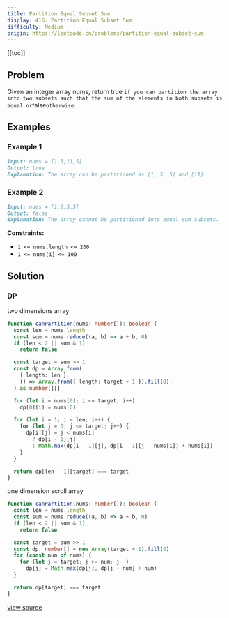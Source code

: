 ```yaml
---
title: Partition Equal Subset Sum
display: 416. Partition Equal Subset Sum
difficulty: Medium
origin: https://leetcode.cn/problems/partition-equal-subset-sum
---
```


[[toc]]

## Problem

Given an integer array nums, return true `if you can partition the array into two subsets such that the sum of the elements in both subsets is equal or`false`otherwise`.

## Examples

### Example 1

```md
Input: nums = [1,5,11,5]
Output: true
Explanation: The array can be partitioned as [1, 5, 5] and [11].
```

### Example 2

```md
Input: nums = [1,2,3,5]
Output: false
Explanation: The array cannot be partitioned into equal sum subsets.
```

**Constraints:**

- <code>1 &lt;= nums.length &lt;= 200</code>
- <code>1 &lt;= nums[i] &lt;= 100</code>

## Solution

### DP

two dimensions array

```ts
function canPartition(nums: number[]): boolean {
  const len = nums.length
  const sum = nums.reduce((a, b) => a + b, 0)
  if (len < 2 || sum & 1)
    return false

  const target = sum >> 1
  const dp = Array.from(
    { length: len },
    () => Array.from({ length: target + 1 }).fill(0),
  ) as number[][]

  for (let i = nums[0]; i <= target; i++)
    dp[0][i] = nums[0]

  for (let i = 1; i < len; i++) {
    for (let j = 0; j <= target; j++) {
      dp[i][j] = j < nums[i]
        ? dp[i - 1][j]
        : Math.max(dp[i - 1][j], dp[i - 1][j - nums[i]] + nums[i])
    }
  }

  return dp[len - 1][target] === target
}
```

one dimension scroll array

```ts
function canPartition(nums: number[]): boolean {
  const len = nums.length
  const sum = nums.reduce((a, b) => a + b, 0)
  if (len < 2 || sum & 1)
    return false

  const target = sum >> 1
  const dp: number[] = new Array(target + 1).fill(0)
  for (const num of nums) {
    for (let j = target; j >= num; j--)
      dp[j] = Math.max(dp[j], dp[j - num] + num)
  }

  return dp[target] === target
}
```

[view source](https://leetcode.cn/problems/partition-equal-subset-sum)
